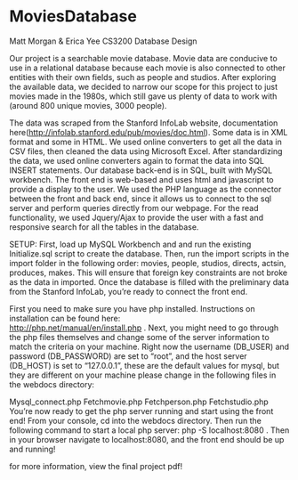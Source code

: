 # MoviesDatabase

Matt Morgan & Erica Yee CS3200 Database Design

Our project is a searchable movie database. Movie data are conducive to use in a relational database because 
each movie is also connected to other entities with their own fields, such as people and studios. After 
exploring the available data, we decided to narrow our scope for this project to just movies made in the 1980s, 
which still gave us plenty of data to work with (around 800 unique movies, 3000 people).

The data was scraped from the Stanford InfoLab website, documentation  here(http://infolab.stanford.edu/pub/movies/doc.html). 
Some data is in XML format and some in HTML. We used online converters to get all the data in CSV files, then 
cleaned the data using Microsoft Excel. After standardizing the data, we used online converters again to format 
the data into SQL INSERT statements. Our database back-end is in SQL, built with MySQL workbench. The front end 
is web-based and uses html and javascript to provide a display to the user. We used the PHP language as the connector 
between the front and back end, since it allows us to connect to the sql server and perform queries directly from our
webpage. For the read functionality, we used Jquery/Ajax to provide the user with a fast and responsive search for all 
the tables in the database.

SETUP:
First, load up MySQL Workbench and and run the existing Initialize.sql script to create the database. 
Then, run the import scripts in the import folder in the following order: movies, people, studios, directs, 
actsin, produces, makes. This will ensure that foreign key constraints are not broke as the data in imported. 
Once the database is filled with the preliminary data from the Stanford InfoLab, you’re ready to connect the front end.

First you need to make sure you have php installed. Instructions on installation can be found here:  
http://php.net/manual/en/install.php . Next, you might need to go through the php files themselves and 
change some of the server information to match the criteria on your machine. 
Right now the username (DB_USER) and password (DB_PASSWORD) are set to “root”, and the host server (DB_HOST) is set to 
“127.0.0.1”, these are the default values for mysql, but they are different on your machine please change in the following 
files in the webdocs directory:

Mysql_connect.php Fetchmovie.php 
Fetchperson.php Fetchstudio.php
You’re now ready to get the php server running and start using the front end! From your console, cd into the webdocs directory. 
Then run the following command to start a local php server: php -S localhost:8080 . 
Then in your browser navigate to localhost:8080, and the front end should be up and running!

for more information, view the final project pdf!
